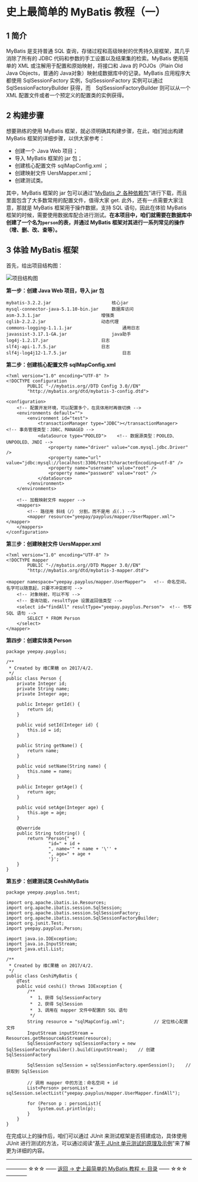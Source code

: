 # 史上最简单的 MyBatis 教程（一）

1 简介
----

MyBatis 是支持普通 SQL 查询，存储过程和高级映射的优秀持久层框架，其几乎消除了所有的 JDBC 代码和参数的手工设置以及结果集的检索。MyBatis 使用简单的 XML 或注解用于配置和原始映射，将接口和 Java 的 POJOs（Plain Old Java Objects，普通的 Java对象）映射成数据库中的记录。MyBatis 应用程序大都使用 SqlSessionFactory 实例，SqlSessionFactory 实例可以通过 SqlSessionFactoryBuilder 获得，而　SqlSessionFactoryBuilder 则可以从一个 XML 配置文件或者一个预定义的配置类的实例获得。


2 构建步骤
------

想要熟练的使用 MyBatis 框架，就必须明确其构建步骤，在此，咱们给出构建 MyBatis 框架的详细步骤，以供大家参考：

 - 创建一个 Java Web 项目；
 - 导入 MyBatis 框架的 jar 包；
 - 创建核心配置文件   sqlMapConfig.xml ；
 - 创建映射文件 UersMapper.xml；
 - 创建测试类。

其中，MyBatis 框架的 jar 包可以通过“[MyBatis 之 各种依赖包](http://download.csdn.net/detail/qq_35246620/9745924)”进行下载，而且里面包含了大多数常用的配置文件，值得大家 get.  此外，还有一点需要大家注意，那就是 MyBatis 框架用于操作数据，支持 SQL 语句，因此在体验 MyBatis 框架的时候，需要使用数据库配合进行测试。**在本项目中，咱们就需要在数据库中创建了一个名为`person`的表，并通过 MyBatis 框架对其进行一系列常见的操作（增、删、改、查等）。**

3 体验 MyBatis 框架
---------------
首先，给出项目结构图：

![项目结构图](http://img.blog.csdn.net/20170201212514729?watermark/2/text/aHR0cDovL2Jsb2cuY3Nkbi5uZXQvcXFfMzUyNDY2MjA=/font/5a6L5L2T/fontsize/400/fill/I0JBQkFCMA==/dissolve/70/gravity/SouthEast)


**第一步：创建 Java Web 项目，导入 jar 包**

```
mybatis-3.2.2.jar		                核心jar
mysql-connector-java-5.1.10-bin.jar		数据库访问
asm-3.3.1.jar		        		增强类
cglib-2.2.2.jar			          	动态代理
commons-logging-1.1.1.jar	                通用日志
javassist-3.17.1-GA.jar			        java助手
log4j-1.2.17.jar			        日志
slf4j-api-1.7.5.jar		  	        日志
slf4j-log4j12-1.7.5.jar		                日志
```
**第二步：创建核心配置文件   sqlMapConfig.xml** 

```
<?xml version="1.0" encoding="UTF-8" ?>
<!DOCTYPE configuration
        PUBLIC "-//mybatis.org//DTD Config 3.0//EN"
        "http://mybatis.org/dtd/mybatis-3-config.dtd">

<configuration>
    <!-- 配置开发环境，可以配置多个，在具体用时再做切换 -->
    <environments default="">
        <environment id="test">
            <transactionManager type="JDBC"></transactionManager>    <!-- 事务管理类型：JDBC、MANAGED -->
            <dataSource type="POOLED">    <!-- 数据源类型：POOLED、UNPOOLED、JNDI -->
                <property name="driver" value="com.mysql.jdbc.Driver" />
                <property name="url" value="jdbc:mysql://localhost:3306/test?characterEncoding=utf-8" />
                <property name="username" value="root" />
                <property name="password" value="root" />
            </dataSource>
        </environment>
    </environments>

    <!-- 加载映射文件 mapper -->
    <mappers>
        <!-- 路径用 斜线（/） 分割，而不是用 点(.) -->
        <mapper resource="yeepay/payplus/mapper/UserMapper.xml"></mapper>
    </mappers>
</configuration>
```
**第三步：创建映射文件 UersMapper.xml**

```
<?xml version="1.0" encoding="UTF-8" ?>
<!DOCTYPE mapper
        PUBLIC "-//mybatis.org//DTD Mapper 3.0//EN"
        "http://mybatis.org/dtd/mybatis-3-mapper.dtd">

<mapper namespace="yeepay.payplus/mapper.UserMapper">   <!-- 命名空间，名字可以随意起，只要不冲突即可 -->
    <!-- 对象映射，可以不写 -->
    <!-- 查询功能，resultType 设置返回值类型 -->
    <select id="findAll" resultType="yeepay.payplus.Person">  <!-- 书写 SQL 语句 -->
        SELECT * FROM Person
    </select>
</mapper>
```
**第四步：创建实体类 Person**

```
package yeepay.payplus;

/**
 * Created by 维C果糖 on 2017/4/2.
 */
public class Person {
    private Integer id;
    private String name;
    private Integer age;

    public Integer getId() {
        return id;
    }

    public void setId(Integer id) {
        this.id = id;
    }

    public String getName() {
        return name;
    }

    public void setName(String name) {
        this.name = name;
    }

    public Integer getAge() {
        return age;
    }

    public void setAge(Integer age) {
        this.age = age;
    }

    @Override
    public String toString() {
        return "Person{" +
                "id=" + id +
                ", name='" + name + '\'' +
                ", age=" + age +
                '}';
    }
}
```
**第五步：创建测试类 CeshiMyBatis**

```
package yeepay.payplus.test;

import org.apache.ibatis.io.Resources;
import org.apache.ibatis.session.SqlSession;
import org.apache.ibatis.session.SqlSessionFactory;
import org.apache.ibatis.session.SqlSessionFactoryBuilder;
import org.junit.Test;
import yeepay.payplus.Person;

import java.io.IOException;
import java.io.InputStream;
import java.util.List;

/**
 * Created by 维C果糖 on 2017/4/2.
 */
public class CeshiMyBatis {
    @Test
    public void ceshi() throws IOException {
        /**
         *  1、获得 SqlSessionFactory
         *  2、获得 SqlSession
         *  3、调用在 mapper 文件中配置的 SQL 语句
         */
        String resource = "sqlMapConfig.xml";           // 定位核心配置文件
        InputStream inputStream = Resources.getResourceAsStream(resource);
        SqlSessionFactory sqlSessionFactory = new SqlSessionFactoryBuilder().build(inputStream);    // 创建 SqlSessionFactory

        SqlSession sqlSession = sqlSessionFactory.openSession();    // 获取到 SqlSession

        // 调用 mapper 中的方法：命名空间 + id
        List<Person> personList = sqlSession.selectList("yeepay.payplus/mapper.UserMapper.findAll");

        for (Person p : personList){
            System.out.println(p);
        }
    }
}
```
在完成以上的操作后，咱们可以通过 JUnit 来测试框架是否搭建成功，具体使用 JUnit 进行测试的方法，可以通过阅读“[基于 JUnit 单元测试的原理及示例](http://blog.csdn.net/qq_35246620/article/details/54620207)”来了解更为详细的内容。

----------
———— ☆☆☆ —— [返回 -> 史上最简单的 MyBatis 教程 <- 目录](https://github.com/guobinhit/mybatis-tutorial/blob/master/README.md) —— ☆☆☆ ————
